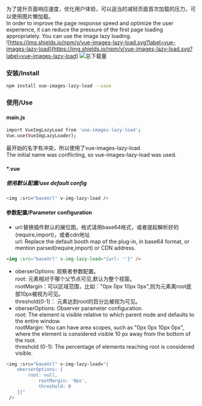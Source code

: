 为了提升页面响应速度，优化用户体验，可以适当的减轻页面首次加载的压力，可以使用图片懒加载。  
In order to improve the page response speed and optimize the user experience, it can reduce the pressure of the first page loading appropriately. You can use the image lazy loading.
</br>
![https://img.shields.io/npm/v/vue-images-lazy-load.svg?label=vue-images-lazy-load](https://img.shields.io/npm/v/vue-images-lazy-load.svg?label=vue-images-lazy-load)  ![总下载量](https://img.shields.io/npm/dt/vue-images-lazy-load.svg)
    
### 安装/Install
```bash
npm install vue-images-lazy-load --save
```
### 使用/Use
#### main.js
```bash
import VueImgLazyLoad from 'vue-images-lazy-load';
Vue.use(VueImgLazyLoader);
```
最开始的名字有冲突，所以使用了vue-images-lazy-load  
The initial name was conflicting, so vue-images-lazy-load was used.

#### *.vue
##### 使用默认配置/use default config
```bash
<img :src="baseUrl" v-img-lazy-load />
```
#### 参数配置/Parameter configuration
* url:替换插件默认的展位图，格式请用base64格式，或者提起解析好的(require,import)，或者cdn地址  
url: Replace the default booth map of the plug-in, in base64 format, or mention parsed(require,import) or CDN address.
```html
<img :src="baseUrl" v-img-lazy-load="{url: ''}" />
```
* oberserOptions: 观察者参数配置。  
  root: 元素相对于哪个父节点可见,默认为整个视窗。  
  rootMargin：可以区域范围，比如："0px 0px 10px 0px",则为元素离root底部10px被视为可见。  
  threshold(0-1)： 元素达到root的百分比被视为可见。
* oberserOptions: Observer parameter configuration.  
  root: The element is visible relative to which parent node and defaults to the entire window.  
  rootMargin: You can have area scopes, such as "0px 0px 10px 0px", where the element is considered visible 10 px away from the bottom of the root.  
  threshold (0-1): The percentage of elements reaching root is considered visible.
```bash html
<img :src="baseUrl" v-img-lazy-load="{
    oberserOptions: {
        root: null,
		    rootMargin: '0px',
		    threshold: 0
    }}"
 />
```
